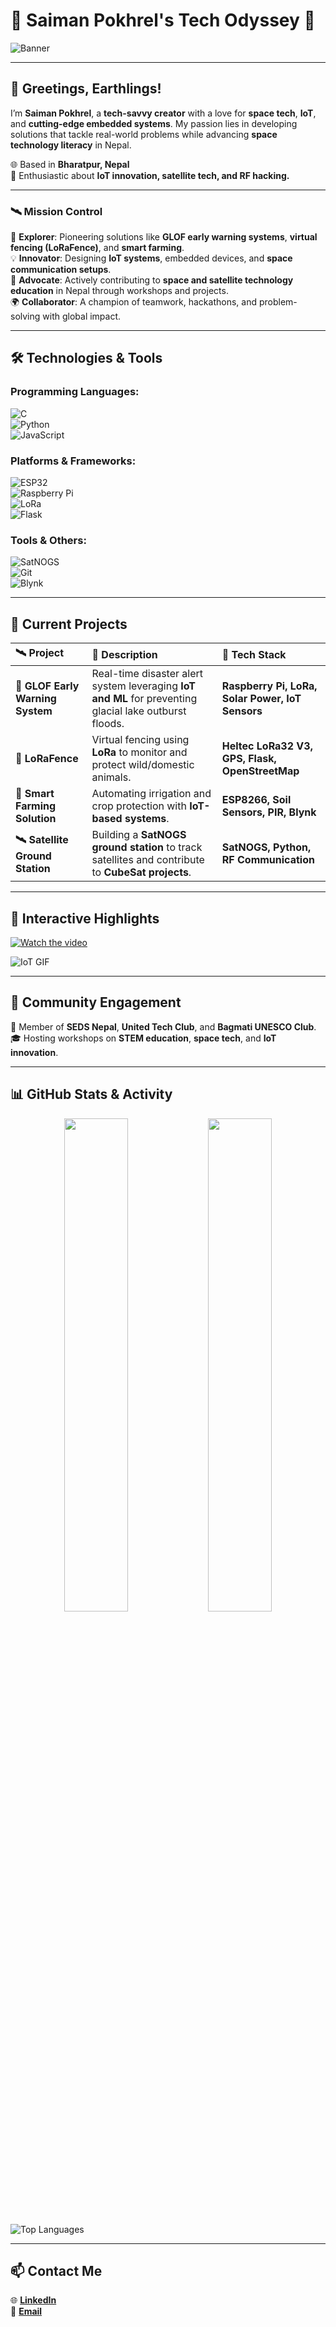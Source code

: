# 🌌 **Saiman Pokhrel's Tech Odyssey** 🚀  

![Banner](https://readme-typing-svg.herokuapp.com?font=Orbitron&size=30&duration=3000&pause=500&color=32CD32&width=1000&lines=👨‍💻+Computer+Engineer+%7C+IoT+Innovator;🌍+Space+Enthusiast+%7C+RF+Hacker;🛰️+Satellite+Tech+Advocate;🚀+Hackathon+Champion+%7C+Problem+Solver;🔗+Transforming+Ideas+into+Impactful+Solutions!)  

---

## 👋 **Greetings, Earthlings!**  

I’m **Saiman Pokhrel**, a **tech-savvy creator** with a love for **space tech**, **IoT**, and **cutting-edge embedded systems**. My passion lies in developing solutions that tackle real-world problems while advancing **space technology literacy** in Nepal.  

🌐 Based in **Bharatpur, Nepal**  
📡 Enthusiastic about **IoT innovation, satellite tech, and RF hacking.**  

---

### 🛰️ **Mission Control**  

🔭 **Explorer**: Pioneering solutions like **GLOF early warning systems**, **virtual fencing (LoRaFence)**, and **smart farming**.  
💡 **Innovator**: Designing **IoT systems**, embedded devices, and **space communication setups**.  
🌌 **Advocate**: Actively contributing to **space and satellite technology education** in Nepal through workshops and projects.  
🌍 **Collaborator**: A champion of teamwork, hackathons, and problem-solving with global impact.  

---

## 🛠️ **Technologies & Tools**  

### Programming Languages:  
![C](https://img.shields.io/badge/-C-00599C?logo=c&logoColor=white&style=for-the-badge)  
![Python](https://img.shields.io/badge/-Python-3776AB?logo=python&logoColor=white&style=for-the-badge)  
![JavaScript](https://img.shields.io/badge/-JavaScript-F7DF1E?logo=javascript&logoColor=black&style=for-the-badge)  

### Platforms & Frameworks:  
![ESP32](https://img.shields.io/badge/-ESP32-000000?logo=espressif&logoColor=white&style=for-the-badge)  
![Raspberry Pi](https://img.shields.io/badge/-Raspberry%20Pi-A22846?logo=raspberry-pi&logoColor=white&style=for-the-badge)  
![LoRa](https://img.shields.io/badge/-LoRa-051C2C?logo=lora&style=for-the-badge)  
![Flask](https://img.shields.io/badge/-Flask-000000?logo=flask&logoColor=white&style=for-the-badge)  

### Tools & Others:  
![SatNOGS](https://img.shields.io/badge/-SatNOGS%20Ground%20Station-32CD32?style=for-the-badge)  
![Git](https://img.shields.io/badge/-Git-F05032?logo=git&logoColor=white&style=for-the-badge)  
![Blynk](https://img.shields.io/badge/-Blynk-3C9CD7?logo=blynk&logoColor=white&style=for-the-badge)  

---

## 🔭 **Current Projects**  

| 🛰️ Project | 🌟 Description | 🚀 Tech Stack |  
| :-- | :-- | :-- |  
| **🌊 GLOF Early Warning System** | Real-time disaster alert system leveraging **IoT and ML** for preventing glacial lake outburst floods. | **Raspberry Pi, LoRa, Solar Power, IoT Sensors** |  
| **🐾 LoRaFence** | Virtual fencing using **LoRa** to monitor and protect wild/domestic animals. | **Heltec LoRa32 V3, GPS, Flask, OpenStreetMap** |  
| **🌾 Smart Farming Solution** | Automating irrigation and crop protection with **IoT-based systems**. | **ESP8266, Soil Sensors, PIR, Blynk** |  
| **🛰️ Satellite Ground Station** | Building a **SatNOGS ground station** to track satellites and contribute to **CubeSat projects**. | **SatNOGS, Python, RF Communication** |  

---

## 🌌 **Interactive Highlights**  

[![Watch the video](https://img.shields.io/badge/-🌍%20Discover%20My%20Projects-32CD32?style=for-the-badge&logo=hackster)](https://www.youtube.com/watch?v=dQw4w9WgXcQ)  

![IoT GIF](https://github.com/WOD-MN/WOD-MN/assets/unique-animation.gif)  

---

## 📡 **Community Engagement**  

🌟 Member of **SEDS Nepal**, **United Tech Club**, and **Bagmati UNESCO Club**.  
🎓 Hosting workshops on **STEM education**, **space tech**, and **IoT innovation**.  

---

## 📊 **GitHub Stats & Activity**  

<div align="center">  
  <img src="https://github-readme-stats.vercel.app/api?username=WOD-MN&show_icons=true&theme=tokyonight&hide_border=true&count_private=true" width="45%" />  
  <img src="https://github-readme-streak-stats.herokuapp.com/?user=WOD-MN&theme=tokyonight&hide_border=true" width="45%" />  
</div>  

![Top Languages](https://github-readme-stats.vercel.app/api/top-langs/?username=WOD-MN&layout=compact&theme=tokyonight&hide_border=true&langs_count=10)  

---

## 📫 **Contact Me**  

🌐 [**LinkedIn**](https://www.linkedin.com/in/saiman-pokhrel-385946154/)  
📧 [**Email**](mailto:saimanpokhrel70@gmail.com)  
